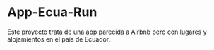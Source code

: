 # App-Ecua-Run
Este proyecto trata de una app parecida a Airbnb pero con lugares y alojamientos en el país de Ecuador.
